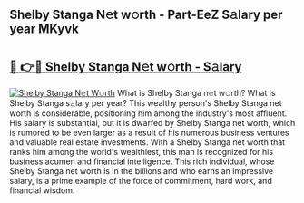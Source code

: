 ## Shelby Stanga N𝚎t w𝚘rth - Part-EeZ S𝚊lary per year MKyvk

# <h2><a href="http://gc46zgz.nevu.top/?p=Shelby+Stanga">🔗 👉🔴 Shelby Stanga N𝚎t w𝚘rth - S𝚊lary</a></h2>

[![Shelby Stanga N𝚎t W𝚘rth](https://i.imgur.com/Oavwk0R.jpeg)](http://gc46zgz.nevu.top/?p=Shelby+Stanga)
What is Shelby Stanga n𝚎t w𝚘rth? What is Shelby Stanga s𝚊lary per year?
This wealthy person's Shelby Stanga net worth is considerable, positioning him among the industry's most affluent. His salary is substantial, but it is dwarfed by Shelby Stanga net worth, which is rumored to be even larger as a result of his numerous business ventures and valuable real estate investments. With a Shelby Stanga net worth that ranks him among the world's wealthiest, this man is recognized for his business acumen and financial intelligence. This rich individual, whose Shelby Stanga net worth is in the billions and who earns an impressive salary, is a prime example of the force of commitment, hard work, and financial wisdom.
